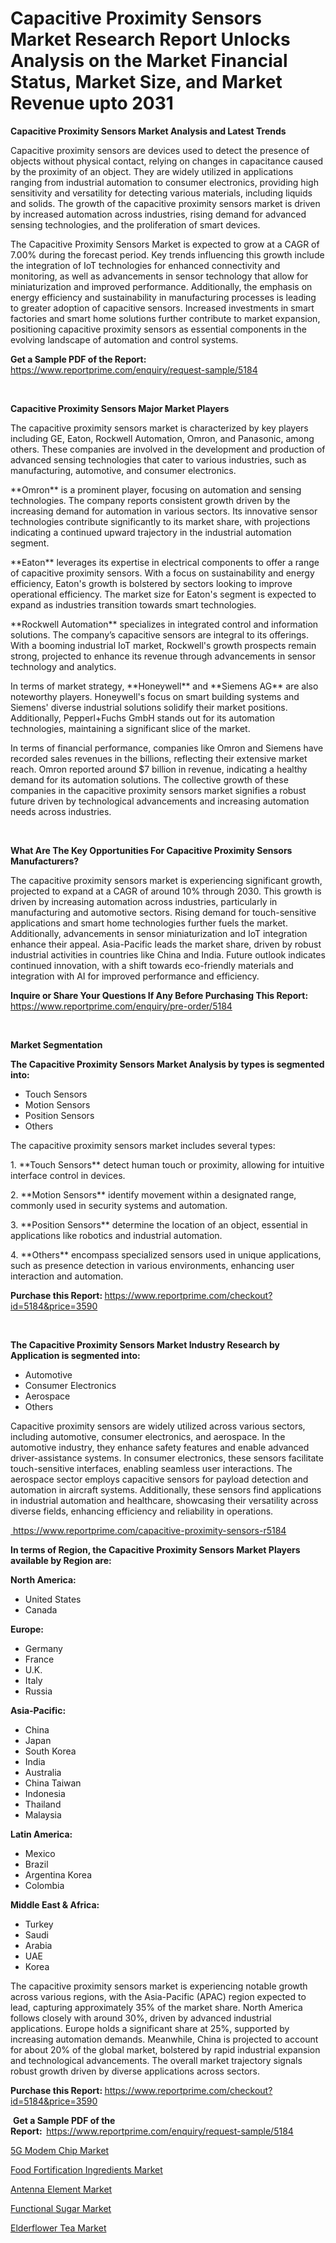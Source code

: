 <p><h1>Capacitive Proximity Sensors Market Research Report Unlocks Analysis on the Market Financial Status, Market Size, and Market Revenue upto 2031</h1></p><p><strong>Capacitive Proximity Sensors Market Analysis and Latest Trends</strong></p>
<p><p>Capacitive proximity sensors are devices used to detect the presence of objects without physical contact, relying on changes in capacitance caused by the proximity of an object. They are widely utilized in applications ranging from industrial automation to consumer electronics, providing high sensitivity and versatility for detecting various materials, including liquids and solids. The growth of the capacitive proximity sensors market is driven by increased automation across industries, rising demand for advanced sensing technologies, and the proliferation of smart devices.</p><p>The Capacitive Proximity Sensors Market is expected to grow at a CAGR of 7.00% during the forecast period. Key trends influencing this growth include the integration of IoT technologies for enhanced connectivity and monitoring, as well as advancements in sensor technology that allow for miniaturization and improved performance. Additionally, the emphasis on energy efficiency and sustainability in manufacturing processes is leading to greater adoption of capacitive sensors. Increased investments in smart factories and smart home solutions further contribute to market expansion, positioning capacitive proximity sensors as essential components in the evolving landscape of automation and control systems.</p></p>
<p><strong>Get a Sample PDF of the Report:&nbsp;</strong> <a href="https://www.reportprime.com/enquiry/request-sample/5184?utm_campaign=1113&utm_medium=2&utm_source=Github&utm_content=ia&utm_term=10102024&utm_id=capacitive-proximity-sensors">https://www.reportprime.com/enquiry/request-sample/5184</a></p>
<p>&nbsp;</p>
<p><strong>Capacitive Proximity Sensors Major Market Players</strong></p>
<p><p>The capacitive proximity sensors market is characterized by key players including GE, Eaton, Rockwell Automation, Omron, and Panasonic, among others. These companies are involved in the development and production of advanced sensing technologies that cater to various industries, such as manufacturing, automotive, and consumer electronics.</p><p>**Omron** is a prominent player, focusing on automation and sensing technologies. The company reports consistent growth driven by the increasing demand for automation in various sectors. Its innovative sensor technologies contribute significantly to its market share, with projections indicating a continued upward trajectory in the industrial automation segment.</p><p>**Eaton** leverages its expertise in electrical components to offer a range of capacitive proximity sensors. With a focus on sustainability and energy efficiency, Eaton's growth is bolstered by sectors looking to improve operational efficiency. The market size for Eaton's segment is expected to expand as industries transition towards smart technologies.</p><p>**Rockwell Automation** specializes in integrated control and information solutions. The company’s capacitive sensors are integral to its offerings. With a booming industrial IoT market, Rockwell's growth prospects remain strong, projected to enhance its revenue through advancements in sensor technology and analytics.</p><p>In terms of market strategy, **Honeywell** and **Siemens AG** are also noteworthy players. Honeywell's focus on smart building systems and Siemens' diverse industrial solutions solidify their market positions. Additionally, Pepperl+Fuchs GmbH stands out for its automation technologies, maintaining a significant slice of the market.</p><p>In terms of financial performance, companies like Omron and Siemens have recorded sales revenues in the billions, reflecting their extensive market reach. Omron reported around $7 billion in revenue, indicating a healthy demand for its automation solutions. The collective growth of these companies in the capacitive proximity sensors market signifies a robust future driven by technological advancements and increasing automation needs across industries.</p></p>
<p>&nbsp;</p>
<p><strong>What Are The Key Opportunities For Capacitive Proximity Sensors Manufacturers?</strong></p>
<p><p>The capacitive proximity sensors market is experiencing significant growth, projected to expand at a CAGR of around 10% through 2030. This growth is driven by increasing automation across industries, particularly in manufacturing and automotive sectors. Rising demand for touch-sensitive applications and smart home technologies further fuels the market. Additionally, advancements in sensor miniaturization and IoT integration enhance their appeal. Asia-Pacific leads the market share, driven by robust industrial activities in countries like China and India. Future outlook indicates continued innovation, with a shift towards eco-friendly materials and integration with AI for improved performance and efficiency.</p></p>
<p><strong>Inquire or Share Your Questions If Any Before Purchasing This Report:</strong> <a href="https://www.reportprime.com/enquiry/pre-order/5184?utm_campaign=1113&utm_medium=2&utm_source=Github&utm_content=ia&utm_term=10102024&utm_id=capacitive-proximity-sensors">https://www.reportprime.com/enquiry/pre-order/5184</a></p>
<p>&nbsp;</p>
<p><strong>Market Segmentation</strong></p>
<p><strong>The Capacitive Proximity Sensors Market Analysis by types is segmented into:</strong></p>
<p><ul><li>Touch Sensors</li><li>Motion Sensors</li><li>Position Sensors</li><li>Others</li></ul></p>
<p><p>The capacitive proximity sensors market includes several types: </p><p>1. **Touch Sensors** detect human touch or proximity, allowing for intuitive interface control in devices.</p><p>2. **Motion Sensors** identify movement within a designated range, commonly used in security systems and automation. </p><p>3. **Position Sensors** determine the location of an object, essential in applications like robotics and industrial automation. </p><p>4. **Others** encompass specialized sensors used in unique applications, such as presence detection in various environments, enhancing user interaction and automation.</p></p>
<p><strong>Purchase this Report:&nbsp;</strong><a href="https://www.reportprime.com/checkout?id=5184&price=3590&utm_campaign=1113&utm_medium=2&utm_source=Github&utm_content=ia&utm_term=10102024&utm_id=capacitive-proximity-sensors">https://www.reportprime.com/checkout?id=5184&price=3590</a></p>
<p>&nbsp;</p>
<p><strong>The Capacitive Proximity Sensors Market Industry Research by Application is segmented into:</strong></p>
<p><ul><li>Automotive</li><li>Consumer Electronics</li><li>Aerospace</li><li>Others</li></ul></p>
<p><p>Capacitive proximity sensors are widely utilized across various sectors, including automotive, consumer electronics, and aerospace. In the automotive industry, they enhance safety features and enable advanced driver-assistance systems. In consumer electronics, these sensors facilitate touch-sensitive interfaces, enabling seamless user interactions. The aerospace sector employs capacitive sensors for payload detection and automation in aircraft systems. Additionally, these sensors find applications in industrial automation and healthcare, showcasing their versatility across diverse fields, enhancing efficiency and reliability in operations.</p></p>
<p><a href="https://www.reportprime.com/capacitive-proximity-sensors-r5184?utm_campaign=1113&utm_medium=2&utm_source=Github&utm_content=ia&utm_term=10102024&utm_id=capacitive-proximity-sensors">&nbsp;https://www.reportprime.com/capacitive-proximity-sensors-r5184</a></p>
<p><strong>In terms of Region, the Capacitive Proximity Sensors Market Players available by Region are:</strong></p>
<p>
    <p> <strong> North America: </strong>
        <ul>
            <li>United States</li>
            <li>Canada</li>
        </ul>
        </p> 
    <p> <strong> Europe: </strong>
        <ul>
            <li>Germany</li>
            <li>France</li>
            <li>U.K.</li>
            <li>Italy</li>
            <li>Russia</li>
        </ul>
        </p> 
    <p> <strong> Asia-Pacific: </strong>
        <ul>
            <li>China</li>
            <li>Japan</li>
            <li>South Korea</li>
            <li>India</li>
            <li>Australia</li>
            <li>China Taiwan</li>
            <li>Indonesia</li>
            <li>Thailand</li>
            <li>Malaysia</li>
        </ul>
        </p> 
    <p> <strong> Latin America: </strong>
        <ul>
            <li>Mexico</li>
            <li>Brazil</li>
            <li>Argentina Korea</li>
            <li>Colombia</li>
        </ul>
        </p> 
    <p> <strong> Middle East & Africa: </strong>
        <ul>
            <li>Turkey</li>
            <li>Saudi</li>
            <li>Arabia</li>
            <li>UAE</li>
            <li>Korea</li>
        </ul>
    </p>
    </p>
<p><p>The capacitive proximity sensors market is experiencing notable growth across various regions, with the Asia-Pacific (APAC) region expected to lead, capturing approximately 35% of the market share. North America follows closely with around 30%, driven by advanced industrial applications. Europe holds a significant share at 25%, supported by increasing automation demands. Meanwhile, China is projected to account for about 20% of the global market, bolstered by rapid industrial expansion and technological advancements. The overall market trajectory signals robust growth driven by diverse applications across sectors.</p></p>
<p><strong>Purchase this Report: </strong><a href="https://www.reportprime.com/checkout?id=5184&price=3590&utm_campaign=1113&utm_medium=2&utm_source=Github&utm_content=ia&utm_term=10102024&utm_id=capacitive-proximity-sensors">https://www.reportprime.com/checkout?id=5184&price=3590</a></p>
<p>&nbsp;<strong>Get a Sample PDF of the Report:&nbsp;&nbsp;</strong><a href="https://www.reportprime.com/enquiry/request-sample/5184?utm_campaign=1113&utm_medium=2&utm_source=Github&utm_content=ia&utm_term=10102024&utm_id=capacitive-proximity-sensors">https://www.reportprime.com/enquiry/request-sample/5184</a></p>
<p><strong></strong></p>
<p><p><a href="https://github.com/GenaGaines34/Market-Research-Report-List-1/blob/main/5g-modem-chip-market.md?utm_campaign=1113&utm_medium=2&utm_source=Github&utm_content=ia&utm_term=10102024&utm_id=capacitive-proximity-sensors">5G Modem Chip Market</a></p><p><a href="https://issuu.com/reportprime-2/docs/food-fortification-ingredients-mark_a59871499719c1?utm_campaign=1113&utm_medium=2&utm_source=Github&utm_content=ia&utm_term=10102024&utm_id=capacitive-proximity-sensors">Food Fortification Ingredients Market</a></p><p><a href="https://github.com/shauntarfpso/Market-Research-Report-List-1/blob/main/antenna-element-market.md?utm_campaign=1113&utm_medium=2&utm_source=Github&utm_content=ia&utm_term=10102024&utm_id=capacitive-proximity-sensors">Antenna Element Market</a></p><p><a href="https://www.linkedin.com/pulse/functional-sugar-market-trends-strategic-insights-2024-kufif?utm_campaign=1113&utm_medium=2&utm_source=Github&utm_content=ia&utm_term=10102024&utm_id=capacitive-proximity-sensors">Functional Sugar Market</a></p><p><a href="https://www.linkedin.com/pulse/key-drivers-elderflower-tea-market-trends-future-outlook-ccvsf?utm_campaign=1113&utm_medium=2&utm_source=Github&utm_content=ia&utm_term=10102024&utm_id=capacitive-proximity-sensors">Elderflower Tea Market</a></p></p>